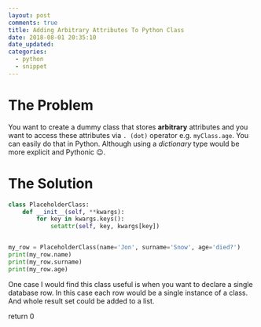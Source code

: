 ```yaml
---
layout: post
comments: true
title: Adding Arbitrary Attributes To Python Class
date: 2018-08-01 20:35:10
date_updated:
categories:
  - python
  - snippet
---
```


The Problem
===========

You want to create a dummy class that stores **arbitrary** attributes and you
want to access these attributes via `. (dot)` operator e.g. `myClass.age`.  You
can easily do that in Python.  Although using a _dictionary_ type would be more explicit and
Pythonic 😉.

The Solution
============

```python
class PlaceholderClass:
    def __init__(self, **kwargs):
        for key in kwargs.keys():
            setattr(self, key, kwargs[key])


my_row = PlaceholderClass(name='Jon', surname='Snow', age='died?')
print(my_row.name)
print(my_row.surname)
print(my_row.age)
```

One case I would find this class useful is when you want to declare a single
database row.  In this case each row would be a single instance of a class.  And
whole result set could be added to a list.


return 0
